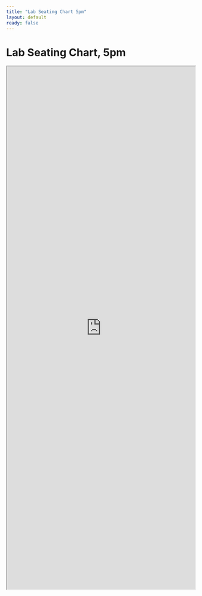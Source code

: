 ```yaml
---
title: "Lab Seating Chart 5pm"
layout: default
ready: false
---
```


# Lab Seating Chart, 5pm


<iframe style="width:100%; height:1400px;  overflow: scroll;"  src="https://docs.google.com/spreadsheets/d/e/2PACX-1vTavLN9ztLskzzsxxpoK4SK92km-3SX8i8O8MHYuf2ozUNzXtvluT2YSibhP5NXzhnRN2abRH4wezZT/pubhtml?gid=1318457380&amp;single=true&amp;widget=true&amp;headers=false"></iframe>

<div style="display:none;">

</div>
